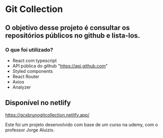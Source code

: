 # Git Collection

## O objetivo desse projeto é consultar os repositórios públicos no github e lista-los.
 ### O que foi utilizado?  
 - React com typescript
 - API pública do github "https://api.github.com"
 - Styled components
 - React Router 
 - Axios
 - Analyzer

## Disponível no netlify
 https://gcsbrunogitcollection.netlify.app/

Este foi um projeto desenvolvido com base de um curso na udemy, com o professor Jorge Aluizio.

